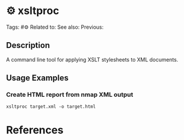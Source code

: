 # ⚙️ xsltproc

Tags: #⚙️
Related to:
See also:
Previous:

## Description

A command line tool for applying XSLT stylesheets to XML documents.

## Usage Examples

### Create HTML report from nmap XML output

	xsltproc target.xml -o target.html

# References
